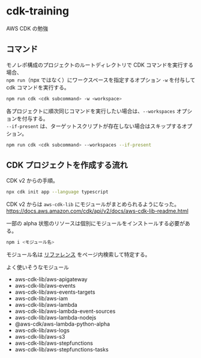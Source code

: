 # cdk-training
AWS CDK の勉強

## コマンド

モノレポ構成のプロジェクトのルートディレクトリで CDK コマンドを実行する場合、  
`npm run`（npx ではなく）にワークスペースを指定するオプション `-w` を付与して cdk コマンドを実行する。

```sh
npm run cdk <cdk subcommand> -w <workspace>
```

各プロジェクトに順次同じコマンドを実行したい場合は、`--workspaces` オプションを付与する。  
`--if-present` は、ターゲットスクリプトが存在しない場合はスキップするオプション。

```sh
npm run cdk <cdk subcommand> --workspaces --if-present
```

## CDK プロジェクトを作成する流れ

CDK v2 からの手順。

```bash
npx cdk init app --language typescript
```

CDK v2 からは `aws-cdk-lib` にモジュールがまとめられるようになった。  
https://docs.aws.amazon.com/cdk/api/v2/docs/aws-cdk-lib-readme.html

一部の alpha 状態のリソースは個別にモジュールをインストールする必要がある。  

```bash
npm i <モジュール名>
```

モジュール名は [リファレンス](https://docs.aws.amazon.com/cdk/api/v2/docs/aws-construct-library.html) をページ内検索して特定する。

よく使いそうなモジュール

- aws-cdk-lib/aws-apigateway
- aws-cdk-lib/aws-events
- aws-cdk-lib/aws-events-targets
- aws-cdk-lib/aws-iam
- aws-cdk-lib/aws-lambda
- aws-cdk-lib/aws-lambda-event-sources
- aws-cdk-lib/aws-lambda-nodejs
- @aws-cdk/aws-lambda-python-alpha
- aws-cdk-lib/aws-logs
- aws-cdk-lib/aws-s3
- aws-cdk-lib/aws-stepfunctions
- aws-cdk-lib/aws-stepfunctions-tasks
